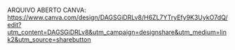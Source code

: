 ARQUIVO ABERTO CANVA: https://www.canva.com/design/DAGSGiDRLv8/H6ZL7YTryEfy9K3UykO7dQ/edit?utm_content=DAGSGiDRLv8&utm_campaign=designshare&utm_medium=link2&utm_source=sharebutton
